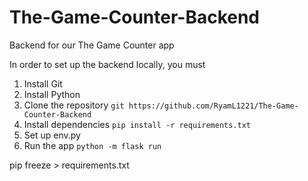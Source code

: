 # The-Game-Counter-Backend

Backend for our The Game Counter app

In order to set up the backend locally, you must

1. Install Git
2. Install Python
3. Clone the repository `git https://github.com/RyamL1221/The-Game-Counter-Backend`
4. Install dependencies `pip install -r requirements.txt`
5. Set up env.py
6. Run the app `python -m flask run `

pip freeze > requirements.txt
